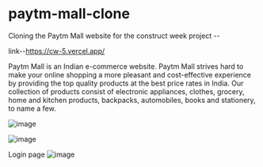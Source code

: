 # paytm-mall-clone
Cloning the Paytm Mall website for the construct week project --


link--https://cw-5.vercel.app/

Paytm Mall is an  Indian e-commerce website.
Paytm Mall strives hard to make your online shopping a more pleasant and cost-effective experience by providing the top quality products at the best price rates in India. Our collection of products consist of electronic appliances, clothes, grocery, home and kitchen products, backpacks, automobiles, books and stationery, to name a few.

![image](https://github.com/priyankfz7/Shop_Karo_Clone/blob/master/frontend/src/images/Screenshot_20230123_122112.png?raw=true)





























![image](https://github.com/priyankfz7/Shop_Karo_Clone/blob/master/frontend/src/images/Screenshot_20230123_122159.png?raw=true)














Login page
![image]([https://user-images.githubusercontent.com/95843558/167846129-c8a671c8-ca6b-42c0-ac20-0bf380b19a79.png](https://github.com/priyankfz7/Shop_Karo_Clone/blob/master/frontend/src/images/Screenshot_20230123_123233.png?raw=true))

